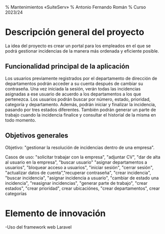 % Mantenimientos «SuiteServ»
% Antonio Fernando Román
% Curso 2023/24

# Descripción general del proyecto

La idea del proyecto es crear un portal para los empleados en el que se podrá gestionar incidencias de la manera más ordenada y eficiente posible.

## Funcionalidad principal de la aplicación

Los usuarios previamente registrados por el departamento de dirección de departamentos podrán acceder a su cuenta después de cambiar su contraseña. Una vez iniciada la sesión, verán todas las incidencias asignadas a ese usuario de acuerdo a los departamentos a los que pertenezca. Los usuarios podrán buscar por número, estado, prioridad, categoría y departamento. Además, podrán iniciar y finalizar la incidencia, pasando por tres estados diferentes. También podrán generar un parte de trabajo cuando la incidencia finalice y consultar el historial de la misma en todo momento.

## Objetivos generales

Objetivo: "gestionar la resolución de incidencias dentro de una empresa".

Casos de uso: "solicitar trabajar con la empresa", "adjuntar CV", "dar de alta al usuario en la empresa", "buscar usuario" "asignar departamentos a usuarios", "bloquear acceso a usuarios", "iniciar sesión", "cerrar sesión", "actualizar datos de cuenta","recuperar contraseña", "crear incidencia", "buscar incidencia", "asignar incidencia a usuario", "cambiar de estado una incidencia", "reasignar incidencias", "generar parte de trabajo", "crear estados", "crear prioridad", crear ubicaciónes, "crear departamentos", crear categorías 

# Elemento de innovación

-Uso del framework web Laravel
